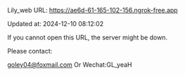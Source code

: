 Lily_web URL: https://ae6d-61-165-102-156.ngrok-free.app

Updated at: 2024-12-10 08:12:02

If you cannot open this URL, the server might be down.

Please contact: 

goley04@foxmail.com Or Wechat:GL_yeaH